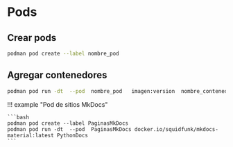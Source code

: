 # Pods


## Crear pods




```bash 
podman pod create --label nombre_pod
```

## Agregar contenedores

```bash 
podman pod run -dt  --pod  nombre_pod   imagen:version  nombre_contenedor
```















!!! example "Pod de sitios MkDocs"

    ```bash 
    podman pod create --label PaginasMkDocs
    podman pod run -dt  --pod  PaginasMkDocs docker.io/squidfunk/mkdocs-material:latest PythonDocs
    ```